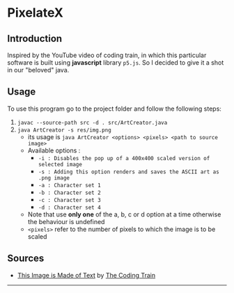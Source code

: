 # PixelateX

## Introduction
Inspired by the YouTube video of coding train, in which this particular software is built using __javascript__ library `p5.js`. So I decided to give it a shot in our "beloved" java.

## Usage
To use this program go to the project folder and follow the following steps:

1. `javac --source-path src -d . src/ArtCreator.java`
2. `java ArtCreator -s res/img.png`
    * its usage is `java ArtCreator <options> <pixels> <path to source image>`
    * Available options :
        * ``-i : Disables the pop up of a 400x400 scaled version of selected image``
        * ``-s : Adding this option renders and saves the ASCII art as .png image``
        * ``-a : Character set 1``
        * ``-b : Character set 2``
        * ``-c : Character set 3``
        * ``-d : Character set 4``
    * Note that use **only one** of the a, b, c or d option at a time otherwise the behaviour is undefined
    * ``<pixels>``  refer to the number of pixels to which the image is to be scaled

## Sources
+ [This Image is Made of Text](https://youtu.be/55iwMYv8tGI) by [The Coding Train](https://www.youtube.com/c/TheCodingTrain/)

___